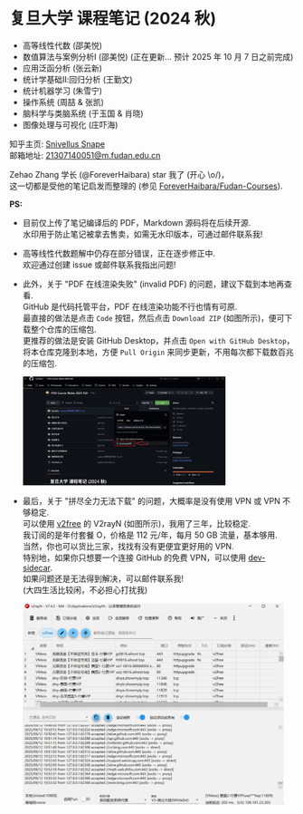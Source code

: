 # 复旦大学 课程笔记 (2024 秋)

- 高等线性代数 (邵美悦)
- 数值算法与案例分析Ⅰ (邵美悦) (正在更新... 预计 $2025$ 年 $10$ 月 $7$ 日之前完成)
- 应用泛函分析 (张云新)
- 统计学基础Ⅱ:回归分析 (王勤文)
- 统计机器学习 (朱雪宁)
- 操作系统 (周喆 & 张凯)
- 脑科学与类脑系统 (于玉国 & 肖晓)
- 图像处理与可视化 (庄吓海)

知乎主页: [Snivellus Snape](https://www.zhihu.com/people/ycy-hbp)  
邮箱地址: 21307140051@m.fudan.edu.cn  

Zehao Zhang 学长 (@ForeverHaibara) star 我了 (开心 \o/)，  
这一切都是受他的笔记启发而整理的 (参见 [ForeverHaibara/Fudan-Courses](https://github.com/ForeverHaibara/Fudan-Courses)).

**PS:**

- 目前仅上传了笔记编译后的 PDF，Markdown 源码将在后续开源.  
  水印用于防止笔记被拿去售卖，如需无水印版本，可通过邮件联系我!  

- 高等线性代数题解中仍存在部分错误，正在逐步修正中.   
  欢迎通过创建 issue 或邮件联系我指出问题!

- 此外，关于 "PDF 在线渲染失败" (invalid PDF) 的问题，建议下载到本地再查看.  
  GitHub 是代码托管平台，PDF 在线渲染功能不行也情有可原.  
  最直接的做法是点击 `Code` 按钮，然后点击 `Download ZIP` (如图所示)，便可下载整个仓库的压缩包.  
  更推荐的做法是安装 GitHub Desktop，并点击 `Open with GitHub Desktop`，  
  将本仓库克隆到本地，方便 `Pull Origin` 来同步更新，不用每次都下载数百兆的压缩包.
  
  <img src="./figures/fig-1.png" style="zoom:35%;" />
  
- 最后，关于 "拼尽全力无法下载" 的问题，大概率是没有使用 VPN 或 VPN 不够稳定.  
  可以使用 [v2free](https://v2free.net/) 的 V2rayN (如图所示)，我用了三年，比较稳定.  
  我订阅的是年付套餐 $\text{O}$，价格是 $112$ 元/年，每月 $\text{50 GB}$ 流量，基本够用.  
  当然，你也可以货比三家，找找有没有更便宜更好用的 VPN.  
  特别地，如果你只想要一个连接 GitHub 的免费 VPN，可以使用 [dev-sidecar](https://github.com/docmirror/dev-sidecar/releases).  
  如果问题还是无法得到解决，可以邮件联系我!  
  (大四生活比较闲，不必担心打扰我)
  
  <img src="./figures/fig-2.png" style="zoom:45%;" />
